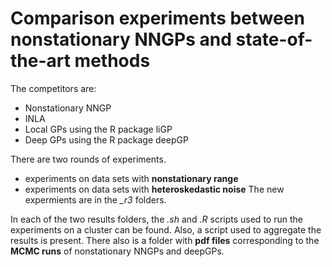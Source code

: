 # Comparison experiments between nonstationary NNGPs and state-of-the-art methods

The competitors are: 
* Nonstationary NNGP
* INLA
* Local GPs using the R package liGP
* Deep GPs using the R package deepGP

There are two rounds of experiments. 
* experiments on data sets with **nonstationary range**
* experiments on data sets with **heteroskedastic noise**
The new expermients are in the *_r3* folders.

In each of the two results folders, the *.sh* and *.R* scripts used to run the experiments on a cluster can be found. Also, a script used to aggregate the results is present. 
There also is a folder with **pdf files** corresponding to the **MCMC runs** of nonstationary NNGPs and deepGPs. 

